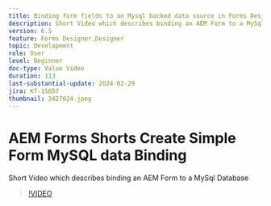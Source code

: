 ```yaml
---
title: Binding form fields to an Mysql backed data source in Forms Designer
description: Short Video which describes binding an AEM Form to a MySql Database
version: 6.5
feature: Forms Designer,Designer
topic: Development
role: User
level: Beginner
doc-type: Value Video
duration: 113
last-substantial-update: 2024-02-29
jira: KT-15057
thumbnail: 3427624.jpeg
---
```


# AEM Forms Shorts Create Simple Form MySQL data Binding

Short Video which describes binding an AEM Form to a MySql Database

>[!VIDEO](https://video.tv.adobe.com/v/3427624/?learn=on)

